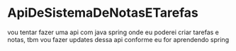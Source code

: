 # ApiDeSistemaDeNotasETarefas
vou tentar fazer uma api com java spring onde eu poderei  criar tarefas e notas, tbm vou fazer updates dessa api conforme eu for aprendendo spring
